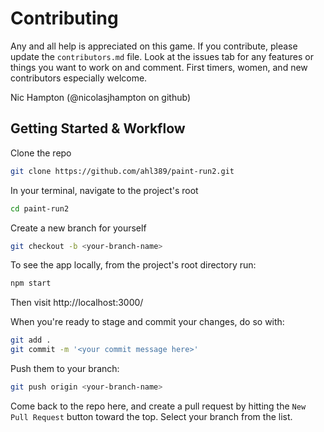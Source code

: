 # Contributing

Any and all help is appreciated on this game. If you contribute, please update the `contributors.md` file. Look at the issues tab for any features or things you want to work on and comment. First timers, women, and new contributors especially welcome.

Nic Hampton (@nicolasjhampton on github)

## Getting Started & Workflow

Clone the repo

```bash
git clone https://github.com/ahl389/paint-run2.git
```

In your terminal, navigate to the project's root

```bash
cd paint-run2
```

Create a new branch for yourself

```bash
git checkout -b <your-branch-name>
```

To see the app locally, from the project's root directory run:

```bash
npm start
```

Then visit http://localhost:3000/


When you're ready to stage and commit your changes, do so with:

```bash
git add .
git commit -m '<your commit message here>'
```

Push them to your branch:

```bash
git push origin <your-branch-name>
```


Come back to the repo here, and create a pull request by hitting the `New Pull Request` button toward the top. Select your branch from the list.



